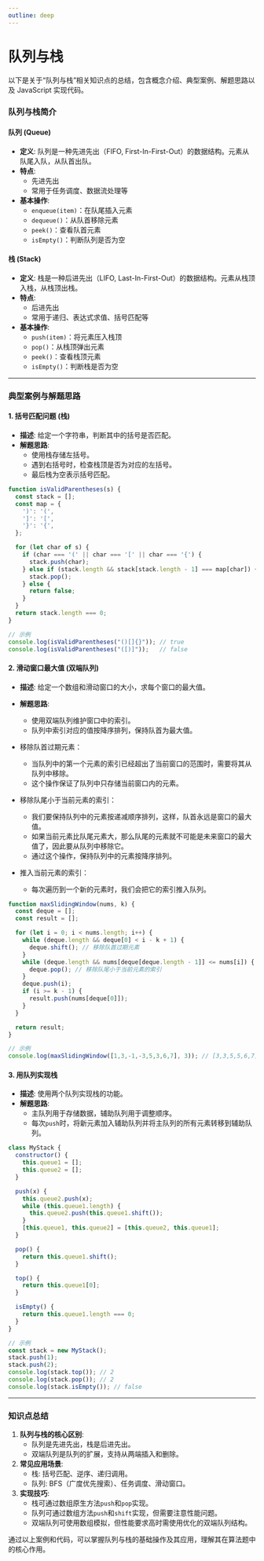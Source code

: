 ```yaml
---
outline: deep
---
```

# 队列与栈

以下是关于“队列与栈”相关知识点的总结，包含概念介绍、典型案例、解题思路以及 JavaScript 实现代码。

### **队列与栈简介**

#### **队列 (Queue)**

- **定义**: 队列是一种先进先出（FIFO, First-In-First-Out）的数据结构。元素从队尾入队，从队首出队。
- **特点**:
  - 先进先出
  - 常用于任务调度、数据流处理等
- **基本操作**:
  - `enqueue(item)`：在队尾插入元素
  - `dequeue()`：从队首移除元素
  - `peek()`：查看队首元素
  - `isEmpty()`：判断队列是否为空

#### **栈 (Stack)**

- **定义**: 栈是一种后进先出（LIFO, Last-In-First-Out）的数据结构。元素从栈顶入栈，从栈顶出栈。
- **特点**:
  - 后进先出
  - 常用于递归、表达式求值、括号匹配等
- **基本操作**:
  - `push(item)`：将元素压入栈顶
  - `pop()`：从栈顶弹出元素
  - `peek()`：查看栈顶元素
  - `isEmpty()`：判断栈是否为空

---

### **典型案例与解题思路**

#### **1. 括号匹配问题 (栈)**

- **描述**: 给定一个字符串，判断其中的括号是否匹配。
- **解题思路**:
  - 使用栈存储左括号。
  - 遇到右括号时，检查栈顶是否为对应的左括号。
  - 最后栈为空表示括号匹配。

```javascript
function isValidParentheses(s) {
  const stack = [];
  const map = {
    ')': '(',
    ']': '[',
    '}': '{',
  };

  for (let char of s) {
    if (char === '(' || char === '[' || char === '{') {
      stack.push(char);
    } else if (stack.length && stack[stack.length - 1] === map[char]) {
      stack.pop();
    } else {
      return false;
    }
  }
  return stack.length === 0;
}

// 示例
console.log(isValidParentheses("()[]{}")); // true
console.log(isValidParentheses("([)]"));   // false
```

#### **2. 滑动窗口最大值 (双端队列)**

- **描述**: 给定一个数组和滑动窗口的大小，求每个窗口的最大值。
- **解题思路**:
  - 使用双端队列维护窗口中的索引。
  - 队列中索引对应的值按降序排列，保持队首为最大值。

- 移除队首过期元素：
  - 当队列中的第一个元素的索引已经超出了当前窗口的范围时，需要将其从队列中移除。
  - 这个操作保证了队列中只存储当前窗口内的元素。
- 移除队尾小于当前元素的索引：
  - 我们要保持队列中的元素按递减顺序排列，这样，队首永远是窗口的最大值。
  - 如果当前元素比队尾元素大，那么队尾的元素就不可能是未来窗口的最大值了，因此要从队列中移除它。
  - 通过这个操作，保持队列中的元素按降序排列。
- 推入当前元素的索引：
  - 每次遍历到一个新的元素时，我们会把它的索引推入队列。
  
```javascript
function maxSlidingWindow(nums, k) {
  const deque = [];
  const result = [];

  for (let i = 0; i < nums.length; i++) {
    while (deque.length && deque[0] < i - k + 1) {
      deque.shift(); // 移除队首过期元素
    }
    while (deque.length && nums[deque[deque.length - 1]] <= nums[i]) {
      deque.pop(); // 移除队尾小于当前元素的索引
    }
    deque.push(i);
    if (i >= k - 1) {
      result.push(nums[deque[0]]);
    }
  }

  return result;
}

// 示例
console.log(maxSlidingWindow([1,3,-1,-3,5,3,6,7], 3)); // [3,3,5,5,6,7]
```

#### **3. 用队列实现栈**

- **描述**: 使用两个队列实现栈的功能。
- **解题思路**:
  - 主队列用于存储数据，辅助队列用于调整顺序。
  - 每次`push`时，将新元素加入辅助队列并将主队列的所有元素转移到辅助队列。

```javascript
class MyStack {
  constructor() {
    this.queue1 = [];
    this.queue2 = [];
  }

  push(x) {
    this.queue2.push(x);
    while (this.queue1.length) {
      this.queue2.push(this.queue1.shift());
    }
    [this.queue1, this.queue2] = [this.queue2, this.queue1];
  }

  pop() {
    return this.queue1.shift();
  }

  top() {
    return this.queue1[0];
  }

  isEmpty() {
    return this.queue1.length === 0;
  }
}

// 示例
const stack = new MyStack();
stack.push(1);
stack.push(2);
console.log(stack.top()); // 2
console.log(stack.pop()); // 2
console.log(stack.isEmpty()); // false
```

---

### **知识点总结**

1. **队列与栈的核心区别**:
   - 队列是先进先出，栈是后进先出。
   - 双端队列是队列的扩展，支持从两端插入和删除。
2. **常见应用场景**:
   - 栈: 括号匹配、逆序、递归调用。
   - 队列: BFS（广度优先搜索）、任务调度、滑动窗口。
3. **实现技巧**:
   - 栈可通过数组原生方法`push`和`pop`实现。
   - 队列可通过数组方法`push`和`shift`实现，但需要注意性能问题。
   - 双端队列可使用数组模拟，但性能要求高时需使用优化的双端队列结构。

通过以上案例和代码，可以掌握队列与栈的基础操作及其应用，理解其在算法题中的核心作用。
